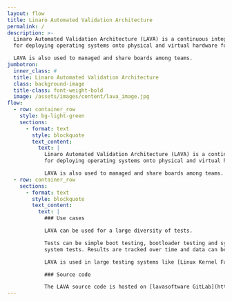 ```yaml
---
layout: flow
title: Linaro Automated Validation Architecture
permalink: /
description: >-
  Linaro Automated Validation Architecture (LAVA) is a continuous integration system
  for deploying operating systems onto physical and virtual hardware for running tests.

  LAVA is also used to managed and share boards among teams.
jumbotron:
  inner_class: #
  title: Linaro Automated Validation Architecture
  class: background-image
  title-class: font-weight-bold
  image: /assets/images/content/lava_image.jpg
flow:
  - row: container_row
    style: bg-light-green
    sections:
      - format: text
        style: blockquote
        text_content:
          text: |
            Linaro Automated Validation Architecture (LAVA) is a continuous integration system
            for deploying operating systems onto physical and virtual hardware for running tests.

            LAVA is also used to managed and share boards among teams.
  - row: container_row
    sections:
      - format: text
        style: blockquote
        text_content:
          text: |
            ### Use cases

            LAVA can be used for a large diversity of tests.

            Tests can be simple boot testing, bootloader testing and system level testing, although extra hardware may be required for some
            system tests. Results are tracked over time and data can be exported for further analysis.

            LAVA is used in large testing systems like [Linux Kernel Functional Testing](https://lkft.linaro.org/) or [KernelCI](https://kernelci.org/).

            ### Source code

            The LAVA source code is hosted on [lavasoftware GitLab](https://gitlab.com/lava)
---
```

